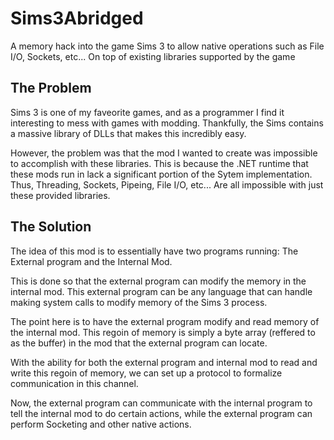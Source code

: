 # Sims3Abridged
A memory hack into the game Sims 3 to allow native operations such as File I/O, Sockets, etc... On top of existing libraries supported by the game

## The Problem

Sims 3 is one of my faveorite games, and as a programmer I find it interesting to mess with games with modding. Thankfully, the Sims contains a massive library of DLLs that makes this incredibly easy.

However, the problem was that the mod I wanted to create was impossible to accomplish with these libraries. This is because the .NET runtime that these mods run in lack a significant portion of the Sytem implementation. Thus, Threading, Sockets, Pipeing, File I/O, etc... Are all impossible with just these provided libraries.

## The Solution

The idea of this mod is to essentially have two programs running: The External program and the Internal Mod.

This is done so that the external program can modify the memory in the internal mod. This external program can be any language that can handle making system calls to modify memory of the Sims 3 process.

The point here is to have the external program modify and read memory of the internal mod. This regoin of memory is simply a byte array (reffered to as the buffer) in the mod that the external program can locate.

With the ability for both the external program and internal mod to read and write this regoin of memory, we can set up a protocol to formalize communication in this channel.

Now, the external program can communicate with the internal program to tell the internal mod to do certain actions, while the external program can perform Socketing and other native actions.
